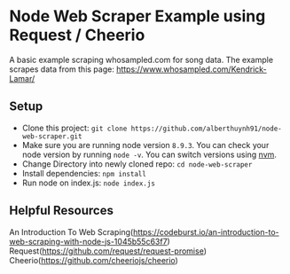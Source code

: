 # Node Web Scraper Example using Request / Cheerio

A basic example scraping whosampled.com for song data. The example scrapes data from this page: https://www.whosampled.com/Kendrick-Lamar/

## Setup

- Clone this project: `git clone https://github.com/alberthuynh91/node-web-scraper.git`
- Make sure you are running node version `8.9.3`. You can check your node version by running `node -v`. You can switch versions using [nvm](https://github.com/creationix/nvm).
- Change Directory into newly cloned repo: `cd node-web-scraper`
- Install dependencies: `npm install`
- Run node on index.js: `node index.js`


## Helpful Resources
An Introduction To Web Scraping(https://codeburst.io/an-introduction-to-web-scraping-with-node-js-1045b55c63f7)
Request(https://github.com/request/request-promise)
Cheerio(https://github.com/cheeriojs/cheerio)
